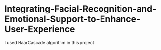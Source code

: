 # Integrating-Facial-Recognition-and-Emotional-Support-to-Enhance-User-Experience
I used HaarCascade algorithm in this  project
